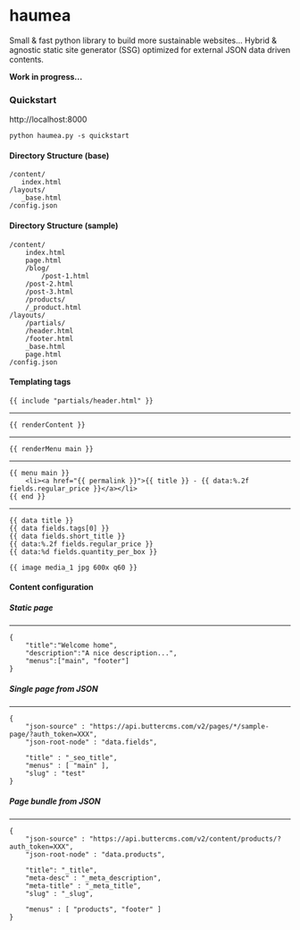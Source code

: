 # haumea
Small &amp; fast python library to build more sustainable websites... 
Hybrid & agnostic static site generator (SSG) optimized for external JSON data driven contents. 

**Work in progress...**

### Quickstart 

http://localhost:8000

	python haumea.py -s quickstart


#### Directory Structure (base)

	/content/
	   index.html
	/layouts/
	   _base.html
	/config.json


#### Directory Structure (sample)


	/content/
	    index.html
	    page.html
	    /blog/              
	        /post-1.html   
		/post-2.html   
		/post-3.html   
	    /products/        
		/_product.html 
	/layouts/
	    /partials/
		/header.html
		/footer.html
	    _base.html
	    page.html
	/config.json


#### Templating tags


	{{ include "partials/header.html" }}
------------
	{{ renderContent }}
------------
	{{ renderMenu main }}
------------
	{{ menu main }}
	    <li><a href="{{ permalink }}">{{ title }} - {{ data:%.2f fields.regular_price }}</a></li>
	{{ end }}
------------
	{{ data title }}
	{{ data fields.tags[0] }}
	{{ data fields.short_title }}
	{{ data:%.2f fields.regular_price }}
	{{ data:%d fields.quantity_per_box }}

	{{ image media_1 jpg 600x q60 }}

#### Content configuration 


##### Static page

------------
	{
	    "title":"Welcome home",
	    "description":"A nice description...",
	    "menus":["main", "footer"]
	}



##### Single page from JSON
------------
	{
	    "json-source" : "https://api.buttercms.com/v2/pages/*/sample-page/?auth_token=XXX",
	    "json-root-node" : "data.fields",

	    "title" : "_seo_title",
	    "menus" : [ "main" ],
	    "slug" : "test"
	}


##### Page bundle from JSON
------------
	{
	    "json-source" : "https://api.buttercms.com/v2/content/products/?auth_token=XXX",
	    "json-root-node" : "data.products", 

	    "title": "_title",
	    "meta-desc" : "_meta_description",
	    "meta-title" : "_meta_title",
	    "slug" : "_slug",

	    "menus" : [ "products", "footer" ]
	}

